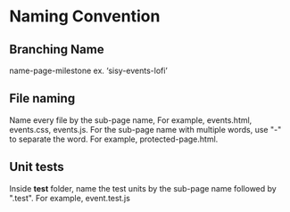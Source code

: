 
# Naming Convention

## Branching Name

name-page-milestone ex. ‘sisy-events-lofi’

## File naming

Name every file by the sub-page name, For example, events.html, events.css, events.js.
For the sub-page name with multiple words, use "-" to separate the word. For example, protected-page.html.

## Unit tests

Inside __test__ folder, name the test units by the sub-page name followed by ".test". For example, event.test.js
